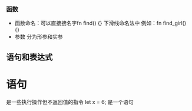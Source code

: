 ### 函数
- 函数命名：可以直接接名字fn find() {} 下滑线命名法中 例如：fn find_girl() {}
- 参数 分为形参和实参

## 语句和表达式

# 语句
是一些执行操作但不返回值的指令  let x = 6; 是一个语句
